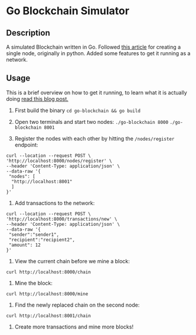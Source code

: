 # Go Blockchain Simulator

## Description

A simulated Blockchain written in Go. Followed [this article](https://hackernoon.com/learn-blockchains-by-building-one-117428612f46) for creating a single node, originally in python. Added some features to get it running as a network.

## Usage

This is a brief overview on how to get it running, to learn what it is actually doing [read this blog post.]()

1. First build the binary `cd go-blockchain && go build`

1. Open two terminals and start two nodes: `./go-blockchain 8000` `./go-blockchain 8001`

1. Register the nodes with each other by hitting the `/nodes/register` endpoint:
```
curl --location --request POST \
'http://localhost:8000/nodes/register' \
--header 'Content-Type: application/json' \
--data-raw '{
 "nodes": [
  "http://localhost:8001"
  ]
}'
```

1. Add transactions to the network:
```
curl --location --request POST \
'http://localhost:8000/transactions/new' \
--header 'Content-Type: application/json' \
--data-raw '{
 "sender":"sender1",
 "recipient":"recipient2",
 "amount": 12
}'
```

1. View the current chain before we mine a block:
```
curl http://localhost:8000/chain
```

1. Mine the block:
```
curl http://localhost:8000/mine
```

1. Find the newly replaced chain on the second node:
```
curl http://localhost:8001/chain
```

1. Create more transactions and mine more blocks!
